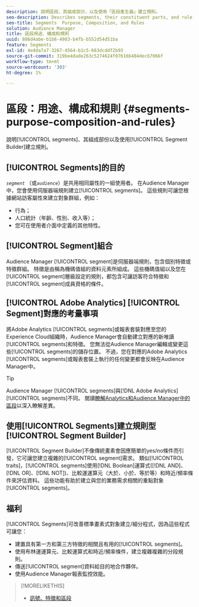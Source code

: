 ```yaml
---
description: 說明區段、其組成部分，以及使用「區段產生器」建立規則。
seo-description: Describes segments, their constituent parts, and rule creation with Segment Builder.
seo-title: Segments  Purpose, Composition, and Rules
solution: Audience Manager
title: 區段用途、構成和規則
uuid: 886d4abe-b1b6-4983-b4fb-b552d54d51ba
feature: Segments
exl-id: 4e4da7a7-3267-4564-b1c5-663dcddf2b93
source-git-commit: 319be4dade263c5274624f07616b404decb7066f
workflow-type: tm+mt
source-wordcount: '303'
ht-degree: 1%

---
```


# 區段：用途、構成和規則 {#segments-purpose-composition-and-rules}

說明[!UICONTROL segments]、其組成部份以及使用[!UICONTROL Segment Builder]建立規則。

## [!UICONTROL Segments]的目的

*`segment`* （或&#x200B;*`audience`*）是共用相同屬性的一組使用者。 在Audience Manager中，您會使用伺服器端規則建立[!UICONTROL segments]。 這些規則可讓您根據網站訪客屬性來建立對象群組，例如：

* 行為；
* 人口統計（年齡、性別、收入等）；
* 您可在使用者介面中定義的其他特性。

## [!UICONTROL Segment]組合

Audience Manager [!UICONTROL segment]是伺服器端規則，包含個別特徵或特徵群組。 特徵是由稱為機碼值組的資料元素所組成。 這些機碼值組以及您在[!UICONTROL segment]層級設定的規則，都包含可讓訪客符合特徵和[!UICONTROL segment]成員資格的條件。

## [!UICONTROL Adobe Analytics] [!UICONTROL Segment]對應的考量事項

將Adobe Analytics [!UICONTROL segments]或報表套裝對應至您的Experience Cloud組織時，Audience Manager會自動建立對應的新唯讀[!UICONTROL segments]和特徵。 您無法從Audience Manager編輯或變更這些[!UICONTROL segments]的儲存位置。 不過，您在對應的Adobe Analytics [!UICONTROL segments]或報表套裝上執行的任何變更都會反映在Audience Manager中。

>[!TIP]
>
>Audience Manager [!UICONTROL segments]與[!DNL Adobe Analytics] [!UICONTROL segments]不同。 閱讀[瞭解Analytics和Audience Manager中的區段](https://experienceleague.adobe.com/docs/analytics/integration/audience-analytics/audience-analytics-workflow/aam-analytics-segments.html)以深入瞭解差異。

## 使用[!UICONTROL Segments]建立規則型[!UICONTROL Segment Builder]

[!UICONTROL Segment Builder]不像傳統畫素會因應簡單的yes/no條件而引發，它可讓您建立複雜的[!UICONTROL segment]需求。 類似[!UICONTROL traits]，[!UICONTROL segments]使用[!DNL Boolean]運算式([!DNL AND]、[!DNL OR]、[!DNL NOT])、比較運運算元（大於、小於、等於等）和時近/頻率條件來評估資料。 這些功能有助於建立與您的業務需求相關的重點對象[!UICONTROL segments]。

## 福利

[!UICONTROL Segments]可改善標準畫素式對象建立/細分程式，因為這些程式可讓您：

* 建置具有第一方和第三方特徵的相關且有用的[!UICONTROL segments]。
* 使用布林運運算元、比較運算式和時近/頻率條件，建立複雜複雜的分段規則。
* 傳送[!UICONTROL segment]資料給目的地合作夥伴。
* 使用Audience Manager報表監控效能。

>[!MORELIKETHIS]
>
>* [訊號、特徵和區段](../../reference/signal-trait-segment.md)
